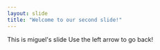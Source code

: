 ```yaml
---
layout: slide
title: "Welcome to our second slide!"
---
```

This is miguel's slide
Use the left arrow to go back!